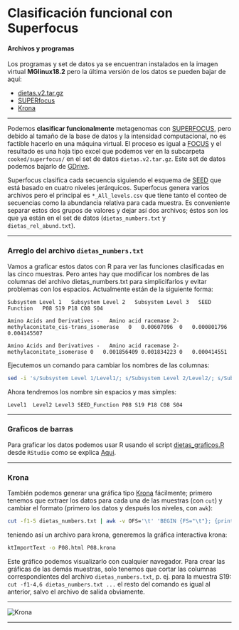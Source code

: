# Clasificación funcional con Superfocus

#### Archivos y programas
Los programas y set de datos ya se encuentran instalados en la imagen virtual **MGlinux18.2** pero la última versión de los datos se pueden bajar de aquí:

- [dietas.v2.tar.gz](https://drive.google.com/file/d/1FRdvMIERJJHSeo15n6vYlTtMvv3G16bZ/view?usp=sharing)
- [SUPERfocus](https://github.com/metageni/SUPER-FOCUS)
- [Krona](https://github.com/marbl/Krona)

***
Podemos **clasificar funcionalmente** metagenomas con [SUPERFOCUS](https://github.com/metageni/SUPER-FOCUS), pero debido al tamaño de la base de datos y la intensidad computacional, no es factible hacerlo en una máquina virtual. El proceso es igual a [FOCUS](Metagenómica/Taxonomic_metaclassification.md) y el resultado es una hoja tipo excel que podemos ver en la subcarpeta `cooked/superfocus/` en el set de datos `dietas.v2.tar.gz`. Este set de datos podemos bajarlo de [GDrive](https://drive.google.com/file/d/1FRdvMIERJJHSeo15n6vYlTtMvv3G16bZ/view?usp=sharing).

Superfocus clasifica cada secuencia siguiendo el esquema de [SEED](https://theseed.org/wiki/Home_of_the_SEED) que está basado en cuatro niveles jerárquicos. Superfocus genera varios archivos pero el principal es `*_All_levels.csv` que tiene tanto el conteo de secuencias como la abundancia relativa para cada muestra. Es conveniente separar estos dos grupos de valores y dejar así dos archivos; éstos son los que ya están en el set de datos (`dietas_numbers.txt` y `dietas_rel_abund.txt`).

***
### Arreglo del archivo `dietas_numbers.txt`

Vamos a graficar estos datos con R para ver las funciones clasificadas en las cinco muestras. Pero antes hay que modificar los nombres de las columnas del archivo dietas_numbers.txt para simplicifarlos y evitar problemas con los espacios. Actualmente están de la siguiente forma:

```
Subsystem Level 1	Subsystem Level 2	Subsystem Level 3	SEED Function	P08	S19	P18	C08	S04

Amino Acids and Derivatives	-	Amino acid racemase	2-methylaconitate_cis-trans_isomerase	0	0.00607096	0	0.000801796	0.004145507

Amino Acids and Derivatives	-	Amino acid racemase	2-methylaconitate_isomerase	0	0.001856409	0.001834223	0	0.000414551
```

Ejecutemos un comando para cambiar los nombres de las columnas:

 ```bash
sed -i 's/Subsystem Level 1/Level1/; s/Subsystem Level 2/Level2/; s/Subsystem Level 3/Level3/; s/SEED Function/SEED_Function/' dietas_numbers.txt
 ```

Ahora tendremos los nombre sin espacios y mas simples:

```
Level1  Level2 Level3 SEED_Function	P08	S19	P18	C08	S04
```
***
### Graficos de barras

Para graficar los datos podemos usar R usando el script [dietas_graficos.R](scripts/dietas_graficos.R) desde `RStudio` como se explica [Aqui](Graficacion_superfocus.md).

***
### Krona
También podemos generar una gráfica tipo [Krona](https://github.com/marbl/Krona) fácilmente; primero tenemos que extraer los datos para cada una de las muestras (con `cut`) y cambiar el formato (primero los datos y después los niveles, con `awk`):

```bash
cut -f1-5 dietas_numbers.txt | awk -v OFS='\t' 'BEGIN {FS="\t"}; {print $5, $1, $2, $3, $4}' | sed 1,4d > P08.krona
```
teniendo así un archivo para krona, generemos la gráfica interactiva krona:

```bash
ktImportText -o P08.html P08.krona
```
Este gráfico podemos visualizarlo con cualquier navegador. Para crear las gráficas de las demás muestras, solo tenemos que cortar las columnas correspondientes del archivo `dietas_numbers.txt`, p. ej. para la muestra S19: `cut -f1-4,6 dietas_numbers.txt ...` el resto del comando es igual al anterior, salvo el archivo de salida obviamente.
***

![Krona](plots/P08_krona.png)
***
